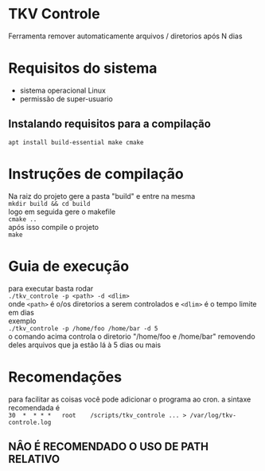 # TKV Controle
Ferramenta remover automaticamente arquivos / diretorios após N dias

# Requisitos do sistema
  * sistema operacional Linux
  * permissão de super-usuario

## Instalando requisitos para a compilação
`apt install build-essential make cmake`

# Instruções de compilação
Na raiz do projeto gere a pasta "build" e entre na mesma <br>
`mkdir build && cd build` <br>
logo em seguida gere o makefile <br>
`cmake ..` <br>
após isso compile o projeto <br>
`make`

# Guia de execução
para executar basta rodar <br>
`./tkv_controle -p <path> -d <dlim>` <br>
onde `<path>` é o/os diretorios a serem controlados e `<dlim>` é o tempo limite em dias <br>
exemplo<br>
`./tkv_controle -p /home/foo /home/bar -d 5`<br>
o comando acima controla o diretorio "/home/foo e /home/bar" removendo deles arquivos que ja estão lá
à 5 dias ou mais

# Recomendações
para facilitar as coisas você pode adicionar o programa ao cron.
a sintaxe recomendada é <br>
`30  *	* * *	root 	/scripts/tkv_controle ... > /var/log/tkv-controle.log` <br>

## NÂO É RECOMENDADO O USO DE PATH RELATIVO
